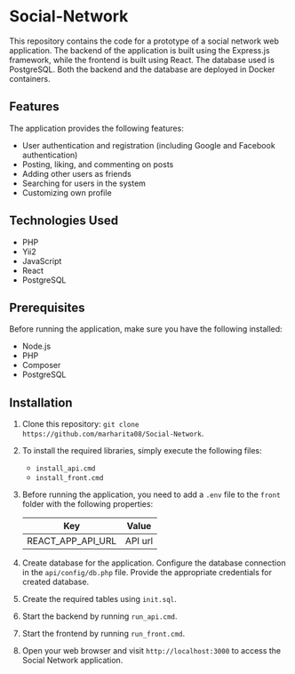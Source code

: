 # Social-Network

This repository contains the code for a prototype of a social network web application. The backend of the application is built using the Express.js framework, while the frontend is built using React. The database used is PostgreSQL. Both the backend and the database are deployed in Docker containers.

## Features

The application provides the following features:

- User authentication and registration (including Google and Facebook authentication)
- Posting, liking, and commenting on posts
- Adding other users as friends
- Searching for users in the system
- Customizing own profile

## Technologies Used

- PHP
- Yii2
- JavaScript
- React
- PostgreSQL

## Prerequisites

Before running the application, make sure you have the following installed:

- Node.js
- PHP
- Composer
- PostgreSQL

## Installation

1. Clone this repository: `git clone https://github.com/marharita08/Social-Network`.

2. To install the required libraries, simply execute the following files:
   - `install_api.cmd`
   - `install_front.cmd`

3. Before running the application, you need to add a `.env` file to the `front` folder with the following properties:

    | Key                              | Value                                                |    
    |----------------------------------|------------------------------------------------------|
    | REACT_APP_API_URL                | API url                                              |

4. Create database for the application. Configure the database connection in the `api/config/db.php` file. Provide the appropriate credentials for created database.
5. Create the required tables using `init.sql`.
6. Start the backend by running `run_api.cmd`.
7. Start the frontend by running `run_front.cmd`.
8. Open your web browser and visit `http://localhost:3000` to access the Social Network application.